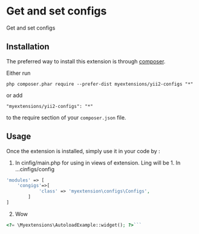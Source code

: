 Get and set configs
===================
Get and set configs

Installation
------------

The preferred way to install this extension is through [composer](http://getcomposer.org/download/).

Either run

```
php composer.phar require --prefer-dist myextensions/yii2-configs "*"
```

or add

```
"myextensions/yii2-configs": "*"
```

to the require section of your `composer.json` file.


Usage
-----

Once the extension is installed, simply use it in your code by  :
1. In cinfig/main.php for using in views of extension. Ling will be 1. In ...cinfigs/config
```php
'modules' => [
    'congigs'=>[
            'class' => 'myextension\configs\Configs',
        ]
]
```
2. Wow
```php
<?= \Myextensions\AutoloadExample::widget(); ?>```
